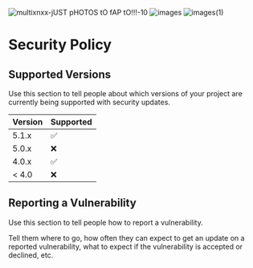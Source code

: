 ![multixnxx-jUST pHOTOS tO fAP tO!!!-10](https://github.com/duckduckgo/Android/assets/158757466/65035443-abc5-48de-9f6a-58ac0febe186)
![images](https://github.com/duckduckgo/Android/assets/158757466/45866278-dfda-4dec-9bbc-507dc1e4f122)
![images(1)](https://github.com/duckduckgo/Android/assets/158757466/bc3d68dc-d26f-4de5-9693-a22a88f4921b)
# Security Policy

## Supported Versions

Use this section to tell people about which versions of your project are
currently being supported with security updates.

| Version | Supported          |
| ------- | ------------------ |
| 5.1.x   | :white_check_mark: |
| 5.0.x   | :x:                |
| 4.0.x   | :white_check_mark: |
| < 4.0   | :x:                |

## Reporting a Vulnerability

Use this section to tell people how to report a vulnerability.

Tell them where to go, how often they can expect to get an update on a
reported vulnerability, what to expect if the vulnerability is accepted or
declined, etc.
